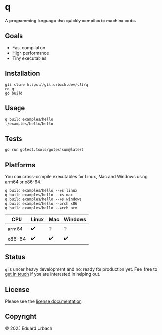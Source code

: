 # q

A programming language that quickly compiles to machine code.

## Goals

- Fast compilation
- High performance
- Tiny executables

## Installation

```shell
git clone https://git.urbach.dev/cli/q
cd q
go build
```

## Usage

```shell
q build examples/hello
./examples/hello/hello
```

## Tests

```shell
go run gotest.tools/gotestsum@latest
```

## Platforms

You can cross-compile executables for Linux, Mac and Windows using arm64 or x86-64.

```shell
q build examples/hello --os linux
q build examples/hello --os mac
q build examples/hello --os windows
q build examples/hello --arch x86
q build examples/hello --arch arm
```

| CPU    | Linux | Mac | Windows |
| ------ | ----- | --- | ------- |
| arm64  | ✔️    | ❔  | ❔      |
| x86-64 | ✔️    | ✔️  | ✔️      |

## Status

`q` is under heavy development and not ready for production yet.
Feel free to [get in touch](https://urbach.dev/contact) if you are interested in helping out.

## License

Please see the [license documentation](https://urbach.dev/license).

## Copyright

© 2025 Eduard Urbach
